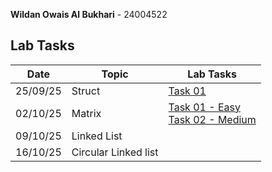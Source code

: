 **Wildan Owais Al Bukhari** - 24004522

## Lab Tasks

| Date | Topic | Lab Tasks |
|------|-------|-----------|
| 25/09/25 | Struct | [Task 01](https://github.com/wildanOW/TEB1113-TFB2023-LAB-ADS/blob/main/Lab1/Lab1.cpp) |
| 02/10/25 | Matrix | [Task 01 - Easy](https://github.com/wildanOW/TEB1113-TFB2023-LAB-ADS/blob/main/Lab2/Lab2Easy.cpp)<br>[Task 02 - Medium](https://github.com/wildanOW/TEB1113-TFB2023-LAB-ADS/blob/main/Lab2/Lab2Medium.cpp) |
| 09/10/25 | Linked List |  |
| 16/10/25 | Circular Linked list |  |

